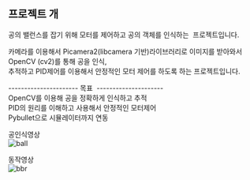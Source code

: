 ## 프로젝트 개

공의 밸런스를 잡기 위해 모터를 제어하고 공의 객체를 인식하는  프로젝트입니다.

카메라를 이용해서 Picamera2(libcamera 기반)라이브러리로 이미지를 받아와서 OpenCV (cv2)를 통해 공을 인식,  
추적하고 PID제어를 이용해서 안정적인 모터 제어를 하도록 하는 프로젝트입니다.

---------------------- 목표  ---------------------  
OpenCV를 이용해 공을 정확하게 인식하고 추적  
PID의 원리를 이해하고 사용해서 안정적인 모터제어  
Pybullet으로 시뮬레이터까지 연동  



공인식영상  
![ball](https://github.com/user-attachments/assets/bc539559-c051-4893-992d-a977a46fa279)



동작영상  
![bbr](https://github.com/user-attachments/assets/9d9a7ccb-f29c-4c8e-bb3e-a081bc743fe6)


